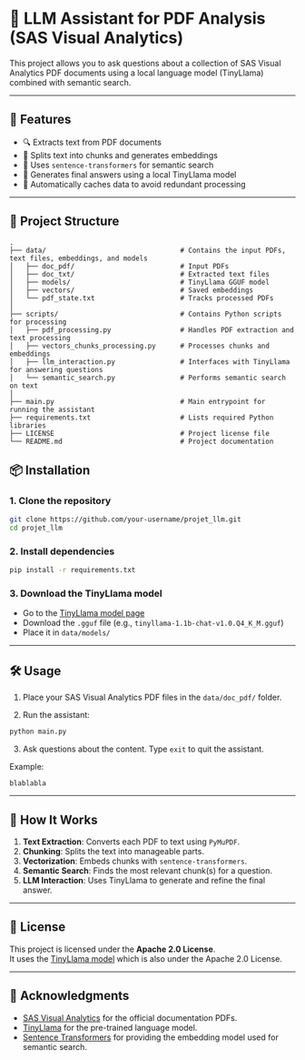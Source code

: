 
# 🧠 LLM Assistant for PDF Analysis (SAS Visual Analytics)

This project allows you to ask questions about a collection of SAS Visual Analytics PDF documents using a local language model (TinyLlama) combined with semantic search.

---

## 🚀 Features

- 🔍 Extracts text from PDF documents
- 🧱 Splits text into chunks and generates embeddings
- 🔎 Uses `sentence-transformers` for semantic search
- 🤖 Generates final answers using a local TinyLlama model
- 💾 Automatically caches data to avoid redundant processing

---

## 📁 Project Structure

    .
    ├── data/                                 # Contains the input PDFs, text files, embeddings, and models
    │   ├── doc_pdf/                          # Input PDFs
    │   ├── doc_txt/                          # Extracted text files
    │   ├── models/                           # TinyLlama GGUF model
    │   ├── vectors/                          # Saved embeddings
    │   └── pdf_state.txt                     # Tracks processed PDFs
    │
    ├── scripts/                              # Contains Python scripts for processing
    │   ├── pdf_processing.py                 # Handles PDF extraction and text processing
    │   ├── vectors_chunks_processing.py      # Processes chunks and embeddings
    │   ├── llm_interaction.py                # Interfaces with TinyLlama for answering questions
    │   └── semantic_search.py                # Performs semantic search on text
    │
    ├── main.py                               # Main entrypoint for running the assistant
    ├── requirements.txt                      # Lists required Python libraries
    ├── LICENSE                               # Project license file
    └── README.md                             # Project documentation

## 📦 Installation

### 1. Clone the repository
```bash
git clone https://github.com/your-username/projet_llm.git
cd projet_llm
```

### 2. Install dependencies
```bash
pip install -r requirements.txt
```

### 3. Download the TinyLlama model
- Go to the [TinyLlama model page](https://huggingface.co/TheBloke/TinyLlama-1.1B-Chat-v1.0-GGUF)
- Download the `.gguf` file (e.g., `tinyllama-1.1b-chat-v1.0.Q4_K_M.gguf`)
- Place it in `data/models/`

---

## 🛠️ Usage

1. Place your SAS Visual Analytics PDF files in the `data/doc_pdf/` folder.

2. Run the assistant:
```bash
python main.py
```

3. Ask questions about the content. Type `exit` to quit the assistant.

Example:
```text
blablabla
```

---

## 🧠 How It Works

1. **Text Extraction**: Converts each PDF to text using `PyMuPDF`.
2. **Chunking**: Splits the text into manageable parts.
3. **Vectorization**: Embeds chunks with `sentence-transformers`.
4. **Semantic Search**: Finds the most relevant chunk(s) for a question.
5. **LLM Interaction**: Uses TinyLlama to generate and refine the final answer.

---

## 📝 License

This project is licensed under the **Apache 2.0 License**.  
It uses the [TinyLlama model](https://huggingface.co/cmp-nct/TinyLlama-1.1B-Chat-v1.0) which is also under the Apache 2.0 License.

---

## 🙌 Acknowledgments
- [SAS Visual Analytics](https://go.documentation.sas.com/doc/en/vacdc/7.5/homeapp/titlepage.htm) for the official documentation PDFs.
- [TinyLlama](https://github.com/jzhang38/TinyLlama) for the pre-trained language model.
- [Sentence Transformers](https://www.sbert.net/) for providing the embedding model used for semantic search.
